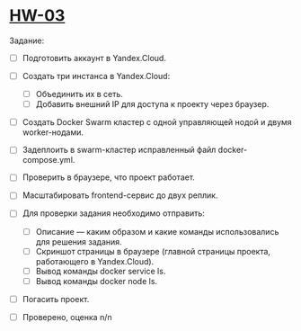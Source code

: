 # [HW-03](https://apps.skillfactory.ru/learning/course/course-v1:SkillFactory+DEVOPS-3.0+2021/block-v1:SkillFactory+DEVOPS-3.0+2021+type@sequential+block@2c1bf538302a46ac8ae287f7cab7d124/block-v1:SkillFactory+DEVOPS-3.0+2021+type@vertical+block@6123725350f94bfd9d528f85d9a152f1)
Задание:
- [ ] Подготовить аккаунт в Yandex.Cloud.
- [ ] Создать три инстанса в Yandex.Cloud:
    - [ ] Объединить их в сеть.
    - [ ] Добавить внешний IP для доступа к проекту через браузер.
- [ ] Создать Docker Swarm кластер с одной управляющей нодой и двумя worker-нодами.
- [ ] Задеплоить в swarm-кластер исправленный файл docker-compose.yml.
- [ ] Проверить в браузере, что проект работает.
- [ ] Масштабировать frontend-сервис до двух реплик.
- [ ] Для проверки задания необходимо отправить:
    - [ ] Описание — каким образом и какие команды использовались для решения задания.
    - [ ] Скриншот страницы в браузере (главной страницы проекта, работающего в Yandex.Cloud).
    - [ ] Вывод команды docker service ls.
    - [ ] Вывод команды docker node ls.
- [ ] Погасить проект.

- [ ] Проверено, оценка n/n
